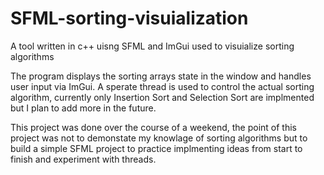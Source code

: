 # SFML-sorting-visuialization
A tool written in c++ uisng SFML and ImGui used to visuialize sorting algorithms

The program displays the sorting arrays state in the window and handles user input via ImGui. A sperate thread is used to control the actual sorting algorithm, currently only Insertion Sort and Selection Sort are implmented but I plan to add more in the future. 

This project was done over the course of a weekend, the point of this project was not to demonstate my knowlage of sorting algorithms but to build a simple SFML project to practice implmenting ideas from start to finish and experiment with threads.
